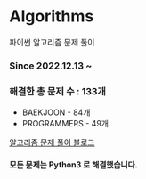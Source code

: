 # Algorithms
파이썬 알고리즘 문제 풀이
### Since 2022.12.13 ~
### 해결한 총 문제 수 : 133개
- BAEKJOON - 84개
- PROGRAMMERS - 49개

[알고리즘 문제 풀이 블로그](https://monzheld.tistory.com/category/%E2%8C%A8%EF%B8%8F%20Algorithms)
#### 모든 문제는 Python3 로 해결했습니다.
